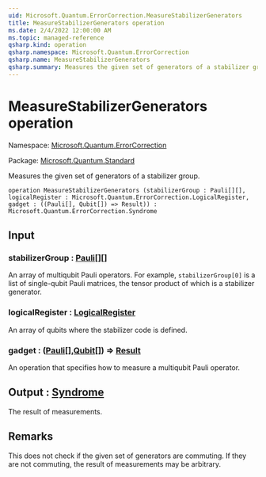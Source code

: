 ```yaml
---
uid: Microsoft.Quantum.ErrorCorrection.MeasureStabilizerGenerators
title: MeasureStabilizerGenerators operation
ms.date: 2/4/2022 12:00:00 AM
ms.topic: managed-reference
qsharp.kind: operation
qsharp.namespace: Microsoft.Quantum.ErrorCorrection
qsharp.name: MeasureStabilizerGenerators
qsharp.summary: Measures the given set of generators of a stabilizer group.
---
```


# MeasureStabilizerGenerators operation

Namespace: [Microsoft.Quantum.ErrorCorrection](xref:Microsoft.Quantum.ErrorCorrection)

Package: [Microsoft.Quantum.Standard](https://nuget.org/packages/Microsoft.Quantum.Standard)


Measures the given set of generators of a stabilizer group.

```qsharp
operation MeasureStabilizerGenerators (stabilizerGroup : Pauli[][], logicalRegister : Microsoft.Quantum.ErrorCorrection.LogicalRegister, gadget : ((Pauli[], Qubit[]) => Result)) : Microsoft.Quantum.ErrorCorrection.Syndrome
```


## Input

### stabilizerGroup : [Pauli](xref:microsoft.quantum.qsharp.valueliterals#pauli-literals)[][]

An array of multiqubit Pauli operators.For example, `stabilizerGroup[0]` is a list of single-qubit Pauli matrices,the tensor product of which is a stabilizer generator.


### logicalRegister : [LogicalRegister](xref:Microsoft.Quantum.ErrorCorrection.LogicalRegister)

An array of qubits where the stabilizer code is defined.


### gadget : ([Pauli](xref:microsoft.quantum.qsharp.valueliterals#pauli-literals)[],[Qubit](xref:microsoft.quantum.qsharp.valueliterals#qubit-literals)[]) => [Result](xref:microsoft.quantum.qsharp.valueliterals#result-literal) 

An operation that specifies how to measure a multiqubit Pauli operator.



## Output : [Syndrome](xref:Microsoft.Quantum.ErrorCorrection.Syndrome)

The result of measurements.

## Remarks

This does not check if the given set of generators are commuting.If they are not commuting, the result of measurements may be arbitrary.